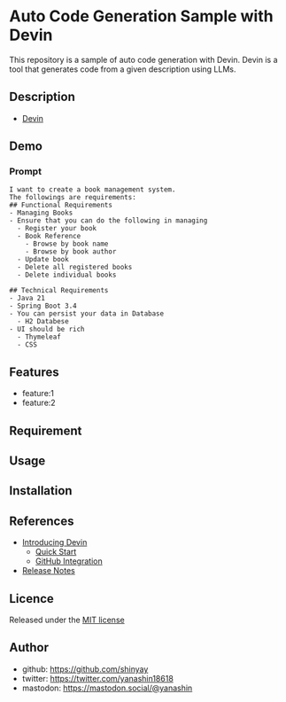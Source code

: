 # Auto Code Generation Sample with Devin

This repository is a sample of auto code generation with Devin.
Devin is a tool that generates code from a given description using LLMs.

## Description

- [Devin](https://app.devin.ai/)

## Demo

### Prompt

```
I want to create a book management system.
The followings are requirements:
## Functional Requirements
- Managing Books
- Ensure that you can do the following in managing
  - Register your book
  - Book Reference
    - Browse by book name
    - Browse by book author
  - Update book
  - Delete all registered books
  - Delete individual books

## Technical Requirements
- Java 21
- Spring Boot 3.4
- You can persist your data in Database
  - H2 Databese
- UI should be rich
  - Thymeleaf
  - CSS
```

## Features

- feature:1
- feature:2

## Requirement

## Usage

## Installation

## References

- [Introducing Devin](https://docs.devin.ai/get-started/devin-intro)
  - [Quick Start](https://docs.devin.ai/get-started/quickstart)
  - [GitHub Integration](https://docs.devin.ai/integrations/gh)
- [Release Notes](https://docs.devin.ai/release-notes)

## Licence

Released under the [MIT license](https://gist.githubusercontent.com/shinyay/56e54ee4c0e22db8211e05e70a63247e/raw/f3ac65a05ed8c8ea70b653875ccac0c6dbc10ba1/LICENSE)

## Author

- github: <https://github.com/shinyay>
- twitter: <https://twitter.com/yanashin18618>
- mastodon: <https://mastodon.social/@yanashin>
